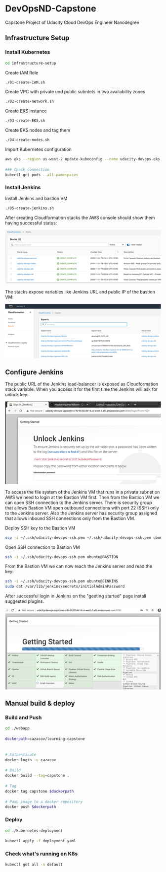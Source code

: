 # DevOpsND-Capstone
Capstone Project of Udacity Cloud DevOps Engineer Nanodegree

## Infrastructure Setup

### Install Kubernetes

```bash
cd infrastructure-setup
```

Create IAM Role

```bash
./01-create-IAM.sh
```

Create VPC with private und public subntets in two availability zones

```bash
./02-create-network.sh
```

Create EKS instance

```bash
./03-create-EKS.sh
```

Create EKS nodes and tag them

```bash
./04-create-nodes.sh
```

Import Kubernetes configuration

```bash
aws eks --region us-west-2 update-kubeconfig --name udacity-devops-eks

### Check connection
kubectl get pods --all-namespaces
```

### Install Jenkins

Install Jenkins and bastion VM

```bash
./05-create-jenkins.sh
```

After creating Cloudformation stacks the AWS console should show them having successful status:

![Screenshot Cloudformation stacks](./_img/cf_stacks_Ok.png)

The stacks expose variables like Jenkins URL and public IP of the bastion VM:

![Screenshot Cloudformation exports](./_img/cf_exports.png)

## Configure Jenkins

The public URL of the Jenkins load-balancer is exposed as Cloudformation stack variable. When you access it for the first time the Jenkins will ask for unlock key:

![Screenshot Jenkins unlock](./_img/jenkins_unlock.png)

To access the file system of the Jenkins VM that runs in a private subnet on AWS we need to login at the Bastion VM first. Then from the Bastion VM we can open SSH connection to the Jenkins server. There is security group that allows Bastion VM open outbound connections with port 22 (SSH) only to the Jenkins server. Also the Jenkins server has security group assigned that allows inbound SSH connections only from the Bastion VM.

Deploy SSH key to the Bastion VM

```bash
scp -i ~/.ssh/udacity-devops-ssh.pem ~/.ssh/udacity-devops-ssh.pem ubuntu@BASTION:~/.ssh/
```

Open SSH connection to Bastion VM

```bash
ssh -i ~/.ssh/udacity-devops-ssh.pem ubuntu@BASTION
```

From the Bastion VM we can now reach the Jenkins server and read the key:

```bash
ssh -i ~/.ssh/udacity-devops-ssh.pem ubuntu@JENKINS
sudo cat /var/lib/jenkins/secrets/initialAdminPassword
```

After successful login in Jenkins on the "geeting started" page install suggested plugins.

![Screenshot Jenkins plugins](./_img/jenkins_default_plugins.png)



## Manual build & deploy

### Build and Push

```bash
cd ./webapp

dockerpath=cazacov/learning:capstone


# Authenticate
docker login -u cazacov

# Build
docker build --tag=capstone .

# Tag
docker tag capstone $dockerpath

# Push image to a docker repository
docker push $dockerpath
```

### Deploy

```bash
cd ./kubernetes-deployment

kubectl apply -f deployment.yaml
```

### Check what's running on K8s
```bash
kubectl get all -n default
```